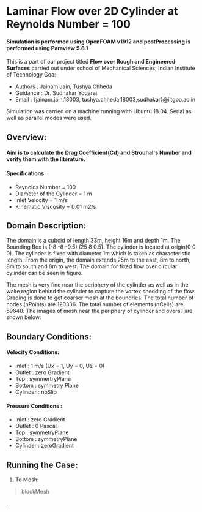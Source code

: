 # Laminar Flow over 2D Cylinder at Reynolds Number = 100 
#### Simulation is performed using OpenFOAM v1912 and postProcessing is performed using Paraview 5.8.1
This is a part of our project titled **Flow over Rough and Engineered Surfaces** carried out under school of Mechanical Sciences, Indian Institute of Technology Goa:
- Authors : Jainam Jain, Tushya Chheda
- Guidance : Dr. Sudhakar Yogaraj
- Email : {jainam.jain.18003, tushya.chheda.18003,sudhakar}@iitgoa.ac.in

Simulation was carried on a machine running with Ubuntu 18.04. Serial as well as parallel modes were used.

## Overview:
#### Aim is to calculate the Drag Coefficient(Cd) and Strouhal's Number and verify them with the literature.
#### Specifications:
- Reynolds Number = 100
- Diameter of the Cylinder = 1 m
- Inlet Velocity = 1 m/s
- Kinematic Viscosity = 0.01 m2/s

## Domain Description:

The domain is a cuboid of length 33m, height 16m and depth 1m. The Bounding Box is (-8 -8 -0.5) (25 8 0.5). The cylinder is located at origin(0 0 0). The cylinder is fixed with diameter 1m which is taken as characteristic length. From the origin, the domain extends 25m to the east, 8m to north, 8m to south and 8m to west. The domain for fixed flow over circular cylinder can be seen in figure. 

The mesh is very fine near the periphery of the cylinder as well as in the wake region behind the cylinder to capture the vortex shedding of the flow. Grading is done to get coarser mesh at the boundries.  The total number of nodes (nPoints) are 120336. The total number of elements (nCells) are 59640. The images of mesh near the periphery of cylinder and overall are shown below: 

## Boundary Conditions: 
#### Velocity Conditions:
- Inlet  : 1 m/s (Ux = 1, Uy = 0, Uz = 0)
- Outlet : zero Gradient
- Top    : symmertryPlane
- Bottom : symmetry Plane
- Cylinder : noSlip

#### Pressure Conditions : 
- Inlet  : zero Gradient
- Outlet : 0 Pascal
- Top    : symmetryPlane
- Bottom : symmetryPlane
- Cylinder : zeroGradient

## Running the Case:
1. To Mesh: 
> blockMesh



. 


